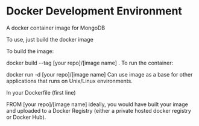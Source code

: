 # Docker Development Environment

A docker container image for MongoDB

To use, just build the docker image

To build the image:

docker build --tag [your repo]/[image name] .
To run the container:

docker run -d [your repo]/[image name]
Can use image as a base for other applications that runs on Unix/Linux environments.

In your Dockerfile (first line)

FROM [your repo]/[image name]
ideally, you would have built your image and uploaded to a Docker Registry (either a private hosted docker registry or Docker Hub).
